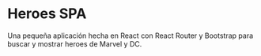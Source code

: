 # Heroes SPA

Una pequeña aplicación hecha en React con React Router y Bootstrap para buscar y mostrar heroes de Marvel y DC.